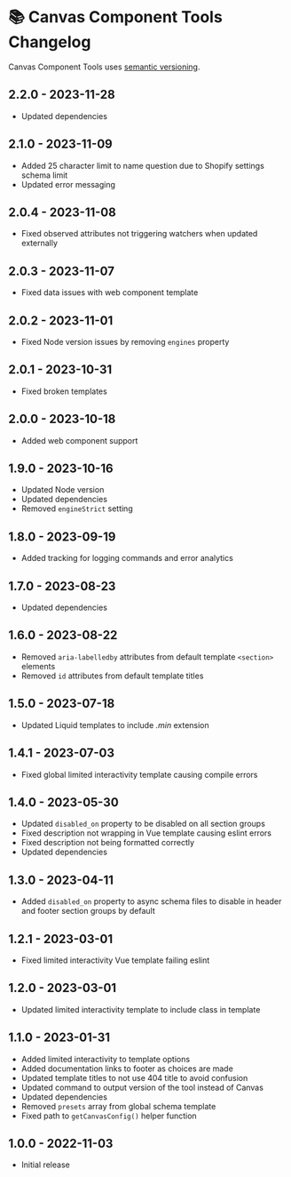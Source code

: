# 📚 Canvas Component Tools Changelog

Canvas Component Tools uses [semantic versioning](https://semver.org/).

## 2.2.0 - 2023-11-28

* Updated dependencies

## 2.1.0 - 2023-11-09

* Added 25 character limit to name question due to Shopify settings schema limit
* Updated error messaging

## 2.0.4 - 2023-11-08

* Fixed observed attributes not triggering watchers when updated externally

## 2.0.3 - 2023-11-07

* Fixed data issues with web component template

## 2.0.2 - 2023-11-01

* Fixed Node version issues by removing `engines` property

## 2.0.1 - 2023-10-31

* Fixed broken templates

## 2.0.0 - 2023-10-18

* Added web component support

## 1.9.0 - 2023-10-16

* Updated Node version
* Updated dependencies
* Removed `engineStrict` setting

## 1.8.0 - 2023-09-19

* Added tracking for logging commands and error analytics

## 1.7.0 - 2023-08-23

* Updated dependencies

## 1.6.0 - 2023-08-22

* Removed `aria-labelledby` attributes from default template `<section>` elements
* Removed `id` attributes from default template titles

## 1.5.0 - 2023-07-18

* Updated Liquid templates to include _.min_ extension

## 1.4.1 - 2023-07-03

* Fixed global limited interactivity template causing compile errors

## 1.4.0 - 2023-05-30

* Updated `disabled_on` property to be disabled on all section groups
* Fixed description not wrapping in Vue template causing eslint errors
* Fixed description not being formatted correctly
* Updated dependencies

## 1.3.0 - 2023-04-11

* Added `disabled_on` property to async schema files to disable in header and footer section groups by default

## 1.2.1 - 2023-03-01

* Fixed limited interactivity Vue template failing eslint

## 1.2.0 - 2023-03-01

* Updated limited interactivity template to include class in template

## 1.1.0 - 2023-01-31

* Added limited interactivity to template options
* Added documentation links to footer as choices are made
* Updated template titles to not use 404 title to avoid confusion
* Updated command to output version of the tool instead of Canvas
* Updated dependencies
* Removed `presets` array from global schema template
* Fixed path to `getCanvasConfig()` helper function

## 1.0.0 - 2022-11-03

* Initial release

